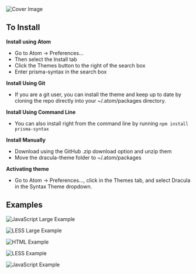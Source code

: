 
![Cover Image](http://www.cortes.us/wp-content/uploads/2016/07/wdsfsfsf-2.png)

## To Install

**Install using Atom**
- Go to Atom -> Preferences...
- Then select the Install tab
- Click the Themes button to the right of the search box
- Enter prisma-syntax in the search box


**Install Using Git**
- If you are a git user, you can install the theme and keep up to date by cloning the repo directly into your ~/.atom/packages directory.


**Install Using Command Line**
- You can also install right from the command line by running `npm install prisma-syntax`


**Install Manually**
- Download using the GitHub .zip download option and unzip them
- Move the dracula-theme folder to ~/.atom/packages


**Activating theme**
- Go to Atom -> Preferences..., click in the Themes tab, and select Dracula in the Syntax Theme dropdown.


## Examples

![JavaScript Large Example](http://www.cortes.us/wp-content/uploads/2016/07/Prisma-Atom-Theme-UI-2.png)

![LESS Large Example](http://www.cortes.us/wp-content/uploads/2016/07/Prisma-Atom-Theme-UI.png)

![HTML Example](http://www.cortes.us/wp-content/uploads/2016/07/Screen-Shot-2016-07-18-at-10.26.43-PM.png)

![LESS Example](http://www.cortes.us/wp-content/uploads/2016/07/Screen-Shot-2016-07-18-at-10.28.04-PM.png)

![JavaScript Example](http://www.cortes.us/wp-content/uploads/2016/07/Screen-Shot-2016-07-18-at-10.23.38-PM.png)
